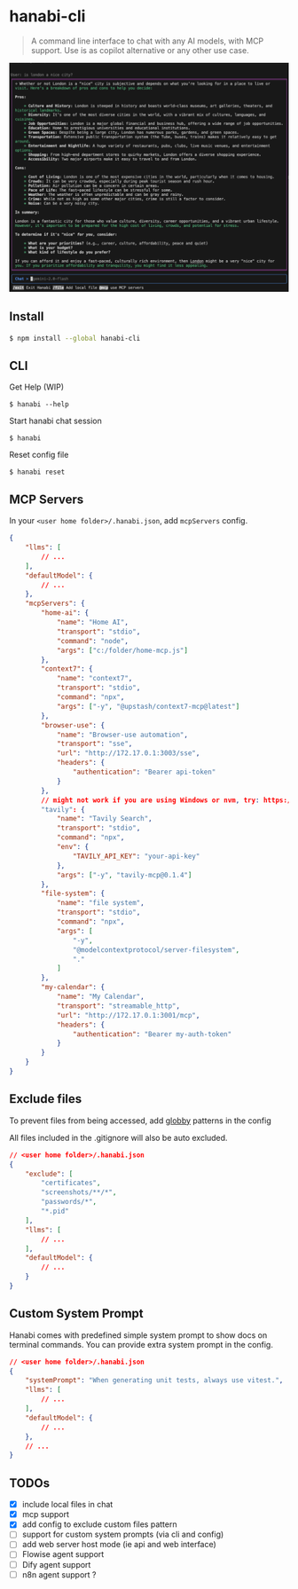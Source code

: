 # hanabi-cli

> A command line interface to chat with any AI models, with MCP support. Use is as copilot alternative or any other use case.

![Chat demo](screenshots/screenshot1.png)

## Install

```bash
$ npm install --global hanabi-cli
```

## CLI

Get Help (WIP)

```
$ hanabi --help
```

Start hanabi chat session

```
$ hanabi
```

Reset config file

```
$ hanabi reset
```

## MCP Servers

In your `<user home folder>/.hanabi.json`, add `mcpServers` config.

```json
{
	"llms": [
		// ...
	],
	"defaultModel": {
		// ...
	},
	"mcpServers": {
		"home-ai": {
			"name": "Home AI",
			"transport": "stdio",
			"command": "node",
			"args": ["c:/folder/home-mcp.js"]
		},
		"context7": {
			"name": "context7",
			"transport": "stdio",
			"command": "npx",
			"args": ["-y", "@upstash/context7-mcp@latest"]
		},
		"browser-use": {
			"name": "Browser-use automation",
			"transport": "sse",
			"url": "http://172.17.0.1:3003/sse",
			"headers": {
				"authentication": "Bearer api-token"
			}
		},
        // might not work if you are using Windows or nvm, try: https://github.com/modelcontextprotocol/servers/issues/64
		"tavily": {
			"name": "Tavily Search",
			"transport": "stdio",
			"command": "npx",
			"env": {
				"TAVILY_API_KEY": "your-api-key"
			},
			"args": ["-y", "tavily-mcp@0.1.4"]
		},
		"file-system": {
			"name": "file system",
			"transport": "stdio",
			"command": "npx",
			"args": [
				"-y",
				"@modelcontextprotocol/server-filesystem",
				"."
			]
		},
		"my-calendar": {
			"name": "My Calendar",
			"transport": "streamable_http",
			"url": "http://172.17.0.1:3001/mcp",
			"headers": {
				"authentication": "Bearer my-auth-token"
			}
		}
	}
}
```

## Exclude files

To prevent files from being accessed, add [globby](https://github.com/sindresorhus/globby) patterns in the config

All files included in the .gitignore will also be auto excluded.

```json
// <user home folder>/.hanabi.json
{
	"exclude": [
        "certificates", 
        "screenshots/**/*", 
        "passwords/*", 
        "*.pid"
    ],
	"llms": [
		// ...
	],
	"defaultModel": {
		// ...
	}
}
```

## Custom System Prompt

Hanabi comes with predefined simple system prompt to show docs on terminal commands. You can provide extra system prompt in the config.

```json
// <user home folder>/.hanabi.json
{
	"systemPrompt": "When generating unit tests, always use vitest.",
	"llms": [
		// ...
	],
	"defaultModel": {
		// ...
	},
    // ...
}
```

## TODOs

- [x] include local files in chat
- [x] mcp support
- [x] add config to exclude custom files pattern
- [ ] support for custom system prompts (via cli and config)
- [ ] add web server host mode (ie api and web interface)
- [ ] Flowise agent support
- [ ] Dify agent support
- [ ] n8n agent support ?
